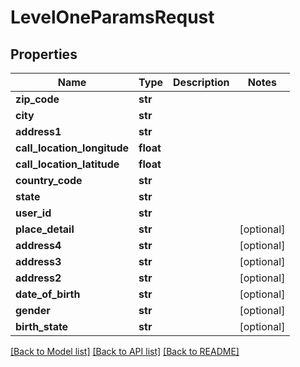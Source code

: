 # LevelOneParamsRequst


## Properties
Name | Type | Description | Notes
------------ | ------------- | ------------- | -------------
**zip_code** | **str** |  | 
**city** | **str** |  | 
**address1** | **str** |  | 
**call_location_longitude** | **float** |  | 
**call_location_latitude** | **float** |  | 
**country_code** | **str** |  | 
**state** | **str** |  | 
**user_id** | **str** |  | 
**place_detail** | **str** |  | [optional] 
**address4** | **str** |  | [optional] 
**address3** | **str** |  | [optional] 
**address2** | **str** |  | [optional] 
**date_of_birth** | **str** |  | [optional] 
**gender** | **str** |  | [optional] 
**birth_state** | **str** |  | [optional] 

[[Back to Model list]](../README.md#documentation-for-models) [[Back to API list]](../README.md#documentation-for-api-endpoints) [[Back to README]](../README.md)


